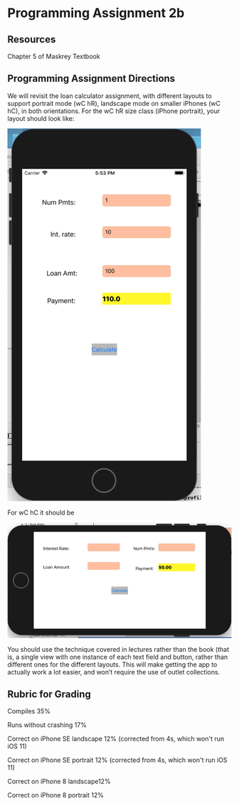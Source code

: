 # Programming Assignment 2b

## Resources

Chapter 5 of  Maskrey Textbook

## Programming Assignment Directions

We will revisit the loan calculator assignment, with different layouts to support portrait mode (wC hR), landscape mode on smaller iPhones (wC hC),  in both orientations.  For the wC hR size class (iPhone portrait), your layout should look like:

![image](https://github.com/EthanRao/COMP-5970/blob/master/Assignment%202b/pics/view1.png)

For wC  hC it should be

![image](https://github.com/EthanRao/COMP-5970/blob/master/Assignment%202b/pics/view2.png)


You should use the technique covered in lectures rather than the book (that is, a single view with one instance of each text field and button, rather than different ones for the different layouts. This will make getting the app to actually work a lot easier, and won’t require the use of outlet collections.

## Rubric for Grading

Compiles 35%

Runs without crashing 17%

Correct  on iPhone SE  landscape 12% (corrected from 4s, which won't run iOS 11) 

Correct on iPhone SE portrait 12% (corrected from 4s, which won't run iOS 11)

Correct on iPhone 8 landscape12%

Correct on iPhone  8 portrait 12%
